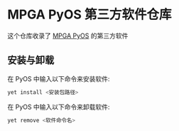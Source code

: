 # MPGA PyOS 第三方软件仓库
这个仓库收录了 [MPGA PyOS](https://github.com/Meltide/mpga-pyos) 的第三方软件

## 安装与卸载
在 PyOS 中输入以下命令来安装软件:
```bash
yet install <安装包路径>
```
在 PyOS 中输入以下命令来卸载软件:
```bash
yet remove <软件命令名>
```